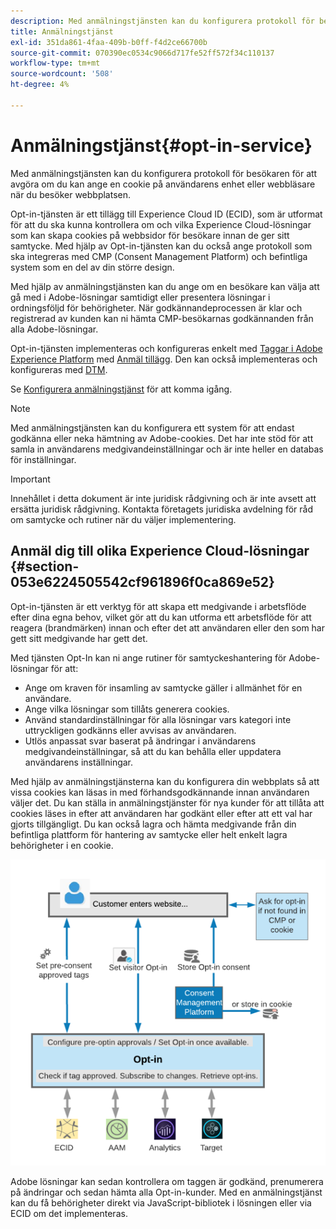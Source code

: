 ```yaml
---
description: Med anmälningstjänsten kan du konfigurera protokoll för besökaren för att avgöra om du kan ange en cookie på användarens enhet eller webbläsare när du besöker webbplatsen.
title: Anmälningstjänst
exl-id: 351da861-4faa-409b-b0ff-f4d2ce66700b
source-git-commit: 070390ec0534c9066d717fe52ff572f34c110137
workflow-type: tm+mt
source-wordcount: '508'
ht-degree: 4%

---
```


# Anmälningstjänst{#opt-in-service}

Med anmälningstjänsten kan du konfigurera protokoll för besökaren för att avgöra om du kan ange en cookie på användarens enhet eller webbläsare när du besöker webbplatsen.

Opt-in-tjänsten är ett tillägg till Experience Cloud ID (ECID), som är utformat för att du ska kunna kontrollera om och vilka Experience Cloud-lösningar som kan skapa cookies på webbsidor för besökare innan de ger sitt samtycke. Med hjälp av Opt-in-tjänsten kan du också ange protokoll som ska integreras med CMP (Consent Management Platform) och befintliga system som en del av din större design.

Med hjälp av anmälningstjänsten kan du ange om en besökare kan välja att gå med i Adobe-lösningar samtidigt eller presentera lösningar i ordningsföljd för behörigheter. När godkännandeprocessen är klar och registrerad av kunden kan ni hämta CMP-besökarnas godkännanden från alla Adobe-lösningar.

Opt-in-tjänsten implementeras och konfigureras enkelt med [Taggar i Adobe Experience Platform](https://experienceleague.adobe.com/docs/experience-platform/tags/home.html?lang=sv) med [Anmäl tillägg](../../implementation-guides/opt-in-service/launch.md). Den kan också implementeras och konfigureras med [DTM](../../implementation-guides/opt-in-service/optin-dtm.md).

Se [Konfigurera anmälningstjänst](../../implementation-guides/opt-in-service/getting-started.md) för att komma igång.

>[!NOTE]
>
>Med anmälningstjänsten kan du konfigurera ett system för att endast godkänna eller neka hämtning av Adobe-cookies. Det har inte stöd för att samla in användarens medgivandeinställningar och är inte heller en databas för inställningar.

>[!IMPORTANT]
>
>Innehållet i detta dokument är inte juridisk rådgivning och är inte avsett att ersätta juridisk rådgivning. Kontakta företagets juridiska avdelning för råd om samtycke och rutiner när du väljer implementering.

## Anmäl dig till olika Experience Cloud-lösningar {#section-053e6224505542cf961896f0ca869e52}

Opt-in-tjänsten är ett verktyg för att skapa ett medgivande i arbetsflöde efter dina egna behov, vilket gör att du kan utforma ett arbetsflöde för att reagera (brandmärken) innan och efter det att användaren eller den som har gett sitt medgivande har gett det.

Med tjänsten Opt-In kan ni ange rutiner för samtyckeshantering för Adobe-lösningar för att:

* Ange om kraven för insamling av samtycke gäller i allmänhet för en användare.
* Ange vilka lösningar som tillåts generera cookies.
* Använd standardinställningar för alla lösningar vars kategori inte uttryckligen godkänns eller avvisas av användaren.
* Utlös anpassat svar baserat på ändringar i användarens medgivandeinställningar, så att du kan behålla eller uppdatera användarens inställningar.

Med hjälp av anmälningstjänsterna kan du konfigurera din webbplats så att vissa cookies kan läsas in med förhandsgodkännande innan användaren väljer det. Du kan ställa in anmälningstjänster för nya kunder för att tillåta att cookies läses in efter att användaren har godkänt eller efter att ett val har gjorts tillgängligt. Du kan också lagra och hämta medgivande från din befintliga plattform för hantering av samtycke eller helt enkelt lagra behörigheter i en cookie.

![](assets/Opt-in-approval.png)

Adobe lösningar kan sedan kontrollera om taggen är godkänd, prenumerera på ändringar och sedan hämta alla Opt-in-kunder. Med en anmälningstjänst kan du få behörigheter direkt via JavaScript-bibliotek i lösningen eller via ECID om det implementeras.
